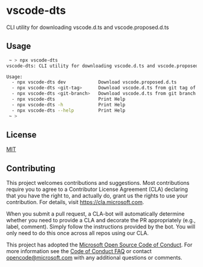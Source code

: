 # vscode-dts

CLI utility for downloading vscode.d.ts and vscode.proposed.d.ts

## Usage

```bash
 ~ > npx vscode-dts
vscode-dts: CLI utility for downloading vscode.d.ts and vscode.proposed.d.ts

Usage:
  - npx vscode-dts dev            Download vscode.proposed.d.ts
  - npx vscode-dts <git-tag>      Download vscode.d.ts from git tag of microsoft/vscode
  - npx vscode-dts <git-branch>   Download vscode.d.ts from git branch of microsoft/vscode
  - npx vscode-dts                Print Help
  - npx vscode-dts -h             Print Help
  - npx vscode-dts --help         Print Help
 ~ >
```

## License

[MIT](LICENSE)

## Contributing

This project welcomes contributions and suggestions.  Most contributions require you to agree to a
Contributor License Agreement (CLA) declaring that you have the right to, and actually do, grant us
the rights to use your contribution. For details, visit https://cla.microsoft.com.

When you submit a pull request, a CLA-bot will automatically determine whether you need to provide
a CLA and decorate the PR appropriately (e.g., label, comment). Simply follow the instructions
provided by the bot. You will only need to do this once across all repos using our CLA.

This project has adopted the [Microsoft Open Source Code of Conduct](https://opensource.microsoft.com/codeofconduct/).
For more information see the [Code of Conduct FAQ](https://opensource.microsoft.com/codeofconduct/faq/) or
contact [opencode@microsoft.com](mailto:opencode@microsoft.com) with any additional questions or comments.